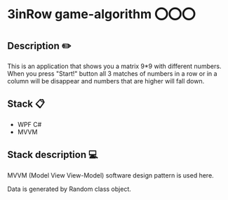 
# 3inRow game-algorithm ⭕️⭕️⭕️
## Description ✏️
This is an application that shows you a matrix 9*9 with different numbers. When you press "Start!" button all 3 matches of numbers in a row or in a column will be disappear and numbers that are higher will fall down.

## Stack 📋
- WPF C#
- MVVM


## Stack description 💻

MVVM (Model View View-Model) software design pattern is used here.

Data is generated by Random class object.

